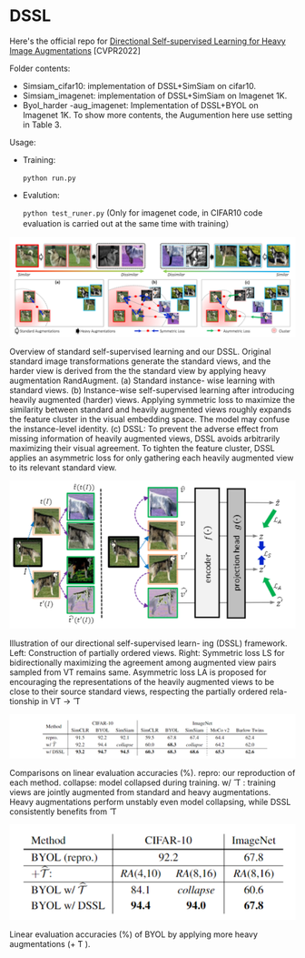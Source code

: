 # DSSL

Here's the official repo for [Directional Self-supervised Learning for Heavy Image Augmentations](https://openaccess.thecvf.com/content/CVPR2022/papers/Bai_Directional_Self-Supervised_Learning_for_Heavy_Image_Augmentations_CVPR_2022_paper.pdf) [CVPR2022]

Folder contents:
* Simsiam_cifar10: implementation of DSSL+SimSiam on cifar10.
* Simsiam_imagenet: implementation of DSSL+SimSiam on Imagenet 1K.
* Byol_harder -aug_imagenet: Implementation of DSSL+BYOL on Imagenet 1K. To show more contents, the Augumention here use setting in Table 3. 

Usage:
* Training:

    `python run.py`

* Evalution:

    `python test_runer.py`
  (Only for imagenet code,  in CIFAR10 code evaluation is carried out at the same time with training）

![img.png](img.png)

Overview of standard self-supervised learning and our DSSL. Original standard image transformations generate the standard
views, and the harder view is derived from the the standard view by applying heavy augmentation RandAugment. (a) Standard instance-
wise learning with standard views. (b) Instance-wise self-supervised learning after introducing heavily augmented (harder) views. Applying
symmetric loss to maximize the similarity between standard and heavily augmented views roughly expands the feature cluster in the visual
embedding space. The model may confuse the instance-level identity. (c) DSSL: To prevent the adverse effect from missing information
of heavily augmented views, DSSL avoids arbitrarily maximizing their visual agreement. To tighten the feature cluster, DSSL applies an
asymmetric loss for only gathering each heavily augmented view to its relevant standard view.

![img_3.png](img_3.png)

Illustration of our directional self-supervised learn-
ing (DSSL) framework. Left: Construction of partially ordered
views. Right: Symmetric loss LS for bidirectionally maximizing
the agreement among augmented view pairs sampled from VT
remains same. Asymmetric loss LA is proposed for encouraging
the representations of the heavily augmented views to be close to
their source standard views, respecting the partially ordered rela-
tionship in VT → ̂ T

![img_1.png](img_1.png)

Comparisons on linear evaluation accuracies (%). repro: our reproduction of each method. collapse: model collapsed during
training. w/ ̂ T : training views are jointly augmented from standard and heavy augmentations. Heavy augmentations perform unstably even
model collapsing, while DSSL consistently benefits from ̂ T 

![img_2.png](img_2.png)

Linear evaluation accuracies (%) of BYOL by applying
more heavy augmentations (+ ̂T ).

